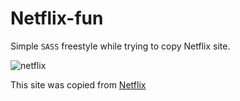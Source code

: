 # Netflix-fun
Simple `SASS` freestyle while trying to copy Netflix site.

![netflix](https://user-images.githubusercontent.com/89336239/167708529-41e453c9-5bfc-456a-83eb-12b1d721f4f7.jpg)

This site was copied from [Netflix](https://www.netflix.com/ee/)
